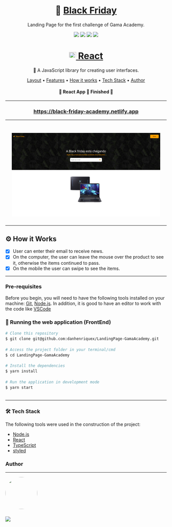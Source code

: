 <h1 align="center">🔶 <a href="https://black-friday-academy.netlify.app">Black Friday</a></h1>
<p align="center" id="objetivo">Landing Page for the first challenge of Gama Academy.</p>

<div align="center" gap="10px">
  <img src="https://img.shields.io/github/languages/count/danhenriquex/LandingPage-GamaAcademy?logo=React"/>
  <img src="https://img.shields.io/github/languages/code-size/danhenriquex/LandingPage-GamaAcademy"/>
  <img src="https://img.shields.io/github/last-commit/danhenriquex/LandingPage-GamaAcademy"/>
  <img src="https://img.shields.io/badge/Feito%20por-Danilo%20Henrique-7245F3"/>
</div>

<h1 align="center">
    <a href="https://reactnative.dev/"> <img src="./src/screenshots/react.ico" width="22" height="22"/> React</a>
</h1>
<p align="center">🚀 A JavaScript library for creating user interfaces.</p>

<p align="center">
 <a href="#layout">Layout</a> •
 <a href="#features">Features</a> •
 <a href="#roadmap">How it works</a> • 
 <a href="#tecnologias">Tech Stack</a> • 
 <a href="#author">Author</a>
</p>

<h4 align="center"> 
	🚧  React App 🚀 Finished 🚧
</h4>

---

 <h3 align="center"><a href="https://black-friday-academy.netlify.app">https://black-friday-academy.netlify.app</a></h3>

---

<div style='margin: 20px' id="layout">
  <h1 align="center">
    <img alt="NextLevelWeek" title="#NextLevelWeek" src="./src/screenshots/black-friday.png"/>
  </h1>
</div>

<div id="features">

---

## ⚙️ How it Works

- [x] User can enter their email to receive news.
- [x] On the computer, the user can leave the mouse over the product to see it, otherwise the items continued to pass.
- [x] On the mobile the user can swipe to see the items.

---

</div>

<div id="roadmap">

### Pre-requisites

Before you begin, you will need to have the following tools installed on your machine:
[Git](https://git-scm.com), [Node.js](https://nodejs.org/en/).
In addition, it is good to have an editor to work with the code like [VSCode](https://code.visualstudio.com/)

### 🎲 Running the web application (FrontEnd)

```bash
# Clone this repository
$ git clone git@github.com:danhenriquex/LandingPage-GamaAcademy.git

# Access the project folder in your terminal/cmd
$ cd LandingPage-GamaAcademy

# Install the dependencies
$ yarn install

# Run the application in development mode
$ yarn start



```


</div>

</div>

---

<div id="tecnologias">

### 🛠 Tech Stack

The following tools were used in the construction of the project:

- [Node.js](https://nodejs.org/en/)
- [React](https://pt-br.reactjs.org/)
- [TypeScript](https://www.typescriptlang.org/)
- [styled](https://styled-components.com)
</div>

### Author

---

<!-- <script type="text/javascript" src="https://platform.linkedin.com/badges/js/profile.js" async defer></script> -->

<div align="left" id="author">

<a href="https://github.com/danhenriquex">
  <img src="https://github.com/danhenriquex.png" width="100" height="100" style="border-radius: 50%"/>
</a>

<!-- <div class="LI-profile-badge"  data-version="v1" data-size="medium" data-locale="pt_BR" data-type="vertical" data-theme="dark" data-vanity="danilo-henrique-santana"><a class="LI-simple-link" href='https://br.linkedin.com/in/danilo-henrique-santana?trk=profile-badge'>Danilo Henrique</a></div> -->
</div>

<div style="margin-top: 20px" >
  <a href="https://www.linkedin.com/in/danilo-henrique-480032167/">
    <img  src="https://img.shields.io/badge/LinkedIn-0077B5?style=for-the-badge&logo=linkedin&logoColor=white"/>
  </a>
</div>

